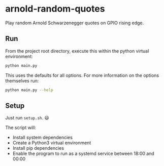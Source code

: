 # arnold-random-quotes
Play random Arnold Schwarzenegger quotes on GPIO rising edge.

## Run

From the project root directory, execute this within the python virtual
environment:

```sh
python main.py
```

This uses the defaults for all options. For more information on the options
themselves run:

```sh
python main.py --help
```

## Setup

Just run `setup.sh`. :smiley:

The script will:

- Install system dependencies
- Create a Python3 virtual environment
- Install pip dependencies
- Enable the program to run as a systemd service between 18:00 and 00:00
